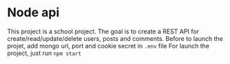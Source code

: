 # Node api

This project is a school project. The goal is to create a REST API for create/read/update/delete users, posts and comments.
Before to launch the projet, add mongo url, port and cookie secret in `.env` file
For launch the project, just run `npm start`